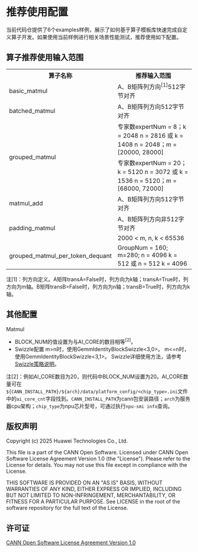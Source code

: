 # 推荐使用配置
当前代码仓提供了6个examples样例，展示了如何基于算子模板库快速完成自定义算子开发。如果使用当前样例进行相关场景性能测试，推荐使用如下配置。
## 算子推荐使用输入范围
<table>
    <tr>
        <th>算子名称</th>
        <th>推荐输入范围</th>
    </tr>
    <tr>
        <td>basic_matmul</td>
        <td>A、B矩阵列方向<sup id="fn">[1]</sup>512字节对齐</td>
    </tr>
    <tr>
        <td>batched_matmul</td>
        <td>A、B矩阵列方向512字节对齐</td>
    </tr>
    <tr>
        <td rowspan="2">grouped_matmul</td>
        <td>专家数expertNum = 8；k = 2048 n = 2816 或 k = 1408 n = 2048；m = [20000, 28000]</td>
    </tr>
    <tr>
        <td>专家数expertNum = 20；k = 5120 n = 3072 或 k = 1536 n = 5120；m = [68000, 72000]</td>
    </tr>
    <tr>
        <td>matmul_add</td>
        <td>A、B矩阵列方向512字节对齐</td>
    </tr>
    <tr>
        <td rowspan="2">padding_matmul</td>
        <td>A、B矩阵列方向非512字节对齐</td>
    </tr>
    <tr>
        <td>2000 < m, n, k < 65536</td>
    </tr>
    <tr>
        <td>grouped_matmul_per_token_dequant</td>
        <td>GroupNum = 160; m=280; n = 4096 k = 512 或 n = 512 k = 4096</td>
    </tr>
</table>



注[1]：列方向定义。A矩阵transA=False时，列方向为k轴；transA=True时，列方向为m轴。B矩阵transB=False时，列方向为n轴；transB=True时，列方向为k轴。

## 其他配置
Matmul
- BLOCK_NUM的值设置为与AI_CORE的数目相等<sup>[2]</sup>。
- Swizzle配置
m>n时，使用GemmIdentityBlockSwizzle<3,0>。
m<=n时，使用GemmIdentityBlockSwizzle<3,1>。
Swizzle详细使用方法，请参考[Swizzle策略说明](swizzle_explanation.md)。


注[2]：例如AI_CORE数目为20，则代码中BLOCK_NUM设置为20。AI_CORE数量可在`${CANN_INSTALL_PATH}/${arch}/data/platform_config/<chip_type>.ini`文件中的`ai_core_cnt`字段找到。`CANN_INSTALL_PATH`为cann包安装路径；`arch`为服务器cpu架构；`chip_type`为npu芯片型号，可通过执行`npu-smi info`查询。
## 版权声明
Copyright (c) 2025 Huawei Technologies Co., Ltd.

This file is a part of the CANN Open Software.
Licensed under CANN Open Software License Agreement Version 1.0 (the "License").
Please refer to the License for details. You may not use this file except in compliance with the License.

THIS SOFTWARE IS PROVIDED ON AN "AS IS" BASIS, WITHOUT WARRANTIES OF ANY KIND,
EITHER EXPRESS OR IMPLIED,
INCLUDING BUT NOT LIMITED TO NON-INFRINGEMENT,
MERCHANTABILITY, OR FITNESS FOR A PARTICULAR   PURPOSE.
See LICENSE in the root of the software repository for the full text of the License.

## 许可证
[CANN Open Software License Agreement Version 1.0](../LICENSE)